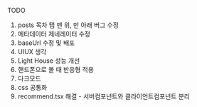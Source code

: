 TODO

1. posts 목차 탭 맨 위, 만 아래 버그 수정
2. 메타데이터 제네레이터 수정
3. baseUrl 수정 및 배포
4. UIUX 생각
5. Light House 성능 개선
6. 핸드폰으로 볼 때 반응형 적용
7. 다크모드
8. css 공통화
9. recommend.tsx 해결 - 서버컴포넌트와 클라이언트컴포넌트 분리
